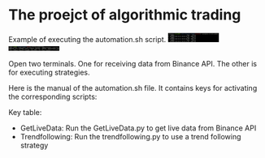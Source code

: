 # The proejct of algorithmic trading


Example of executing the automation.sh script.
<img src="getdata.png" alt="Demo of getting live data" width="100"/>
<img src="strategy_demo.PNG" alt="Demo of using strategy script" width="100">

Open two terminals. One for receiving data from Binance API. The other is for executing strategies.

Here is the manual of the automation.sh file. It contains keys for activating the corresponding scripts:

Key table:
- GetLiveData: Run the GetLiveData.py to get live data from Binance API
- Trendfollowing: Run the trendfollowing.py to use a trend following strategy
